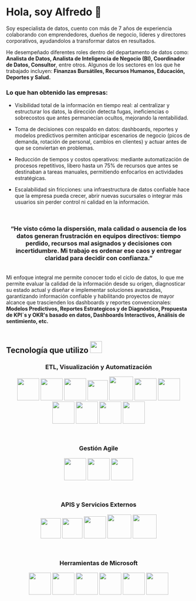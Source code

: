<h1> Hola, soy Alfredo 👋</h1>

Soy especialista de datos, cuento con más de 7 años de experiencia colaborando con emprendedores, dueños de negocio, lideres y directores corporativos, ayudandolos a transformar datos en resultados. 

He desempeñado diferentes roles dentro del departamento de datos como: <b>Analista de Datos, Analista de Inteligencia de Negocio (BI), Coordinador de Datos, Consultor</b>, entre otros. Algunos de los sectores en los que he trabajado incluyen: <b>Finanzas Bursátiles, Recursos Humanos, Educación, Deportes y Salud.</b>

<h3>Lo que han obtenido las empresas:</h3>

- Visibilidad total de la información en tiempo real: al centralizar y estructurar los datos, la dirección detecta fugas, ineficiencias o sobrecostos que antes permanecían ocultos, mejorando la rentabilidad.

- Toma de decisiones con respaldo en datos: dashboards, reportes y modelos predictivos permiten anticipar escenarios de negocio (picos de demanda, rotación de personal, cambios en clientes) y actuar antes de que se conviertan en problemas.

- Reducción de tiempos y costos operativos: mediante automatización de procesos repetitivos, libero hasta un 75% de recursos que antes se destinaban a tareas manuales, permitiendo enfocarlos en actividades estratégicas.

- Escalabilidad sin fricciones: una infraestructura de datos confiable hace que la empresa pueda crecer, abrir nuevas sucursales o integrar más usuarios sin perder control ni calidad en la información.
<br>

<h3 align="center">
  “He visto cómo la dispersión, mala calidad o ausencia de los datos generan frustración en equipos directivos: 
  tiempo perdido, recursos mal asignados y decisiones con incertidumbre. 
  Mi trabajo es ordenar ese caos y entregar claridad para decidir con confianza.”
</h3>
<br>
Mi enfoque integral me permite conocer todo el ciclo de datos, lo que me permite evaluar la calidad de la información desde su origen, diagnosticar su estado actual y diseñar e implementar soluciones avanzadas, garantizando información confiable y habilitando proyectos de mayor alcance que trascienden los dashboards y reportes convencionales:<b> Modelos Predictivos, Reportes Estrategicos y de Diagnóstico, Propuesta de KPI´s y OKR's basado en datos, Dashboards Interactivos, Análisis de sentimiento, etc.</b>
<br>
<br>

## Tecnología que utilizo <img src = "https://media2.giphy.com/media/QssGEmpkyEOhBCb7e1/giphy.gif?cid=ecf05e47a0n3gi1bfqntqmob8g9aid1oyj2wr3ds3mg700bl&rid=giphy.gif" width = 32px> 

<h3 align="center">ETL, Visualización y Automatización</h3>
<p align="center">
  <img height="60" src="https://images.icon-icons.com/2699/PNG/512/python_logo_icon_168886.png">
  <img height="60" src="https://pandas.pydata.org/static/img/pandas_secondary.svg">
  <img height="60" src="https://cdn.worldvectorlogo.com/logos/numpy-1.svg">
  <img height="55" src="https://cdn.worldvectorlogo.com/logos/visual-studio-code-1.svg">
  <img height="65" src="https://embed.zenn.studio/api/optimize-og-image/26db74eefbf565c20234/https%3A%2F%2Fcolab.research.google.com%2Fimg%2Fcolab_favicon_256px.png">
  <img height="60" src="https://encrypted-tbn0.gstatic.com/images?q=tbn:ANd9GcTXqvREgueCenWgK3AOYf2Ggyz-jOISn5uJfg&s">
  <img height="60" src="https://www.svgrepo.com/show/354012/looker-icon.svg">
  <img height="60" src="https://cdn.worldvectorlogo.com/logos/seaborn-1.svg">
  <img height="60" src="https://cdn.worldvectorlogo.com/logos/tableau-software.svg">
  <img height="60" src="https://upload.wikimedia.org/wikipedia/commons/c/cf/New_Power_BI_Logo.svg">
  <img height="60" src="https://cdn.worldvectorlogo.com/logos/figma-icon.svg">
</p>
<br>
<h3 align="center">Gestión Agile</h3>
<p align="center">
  <img height="60" src="https://upload.wikimedia.org/wikipedia/commons/archive/e/e9/20220918151012%21Notion-logo.svg">
  <img height="60" src="https://cdn.worldvectorlogo.com/logos/jira-3.svg">
  <img height="60" src="https://upload.wikimedia.org/wikipedia/commons/d/d4/Microsoft_Planner_%282024%E2%80%93present%29.svg">
</p>
<br>
<h3 align="center">APIS y Servicios Externos</h3>
<p align="center">
  <img height="55" src="https://cdn.worldvectorlogo.com/logos/google-analytics-4.svg">
  <img height="55" src="https://cdn.worldvectorlogo.com/logos/google-my-business-logo.svg">
  <img height="60" src="https://cdn.worldvectorlogo.com/logos/meta-3.svg">
  <img height="65" src="https://www.minicar-parts.nl/static/version1749558857/frontend/Vicus/minicarparts/en_US/images/trengo-logo.png">
  <img height="65" src="https://encrypted-tbn0.gstatic.com/images?q=tbn:ANd9GcQuh0zyZFEHQlLJtlS6zXHy_2cZ_Amr_vA6BA&s">

</p>
<br>
<h3 align="center">Herramientas de Microsoft</h3>
<p align="center">
  <img height="60" src="https://cdn.worldvectorlogo.com/logos/microsoft-excel-2013.svg">
  <img height="60" src="https://cdn.worldvectorlogo.com/logos/microsoft-sharepoint.svg">
  <img height="60" src="https://upload.wikimedia.org/wikipedia/commons/a/ad/Microsoft_Lists_%282020-present%29.svg">
  <img height="60" src="https://upload.wikimedia.org/wikipedia/commons/4/4d/Microsoft_Power_Automate.svg">
  <img height="60" src="https://upload.wikimedia.org/wikipedia/commons/c/cf/New_Power_BI_Logo.svg">
  <img height="60" src="https://upload.wikimedia.org/wikipedia/commons/d/d4/Microsoft_Planner_%282024%E2%80%93present%29.svg">
</p>


